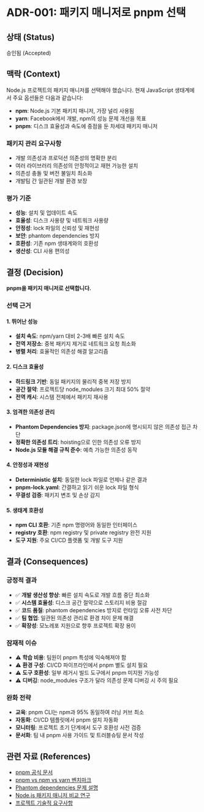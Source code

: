 # ADR-001: 패키지 매니저로 pnpm 선택

## 상태 (Status)

승인됨 (Accepted)

## 맥락 (Context)

Node.js 프로젝트의 패키지 매니저를 선택해야 했습니다. 현재 JavaScript 생태계에서 주요 옵션들은 다음과 같습니다:

- **npm**: Node.js 기본 패키지 매니저, 가장 널리 사용됨
- **yarn**: Facebook에서 개발, npm의 성능 문제 개선을 목표
- **pnpm**: 디스크 효율성과 속도에 중점을 둔 차세대 패키지 매니저

### 패키지 관리 요구사항

- 개발 의존성과 프로덕션 의존성의 명확한 분리
- 여러 라이브러리 의존성의 안정적이고 재현 가능한 설치
- 의존성 충돌 및 버전 불일치 최소화
- 개발팀 간 일관된 개발 환경 보장

### 평가 기준

- **성능**: 설치 및 업데이트 속도
- **효율성**: 디스크 사용량 및 네트워크 사용량
- **안정성**: lock 파일의 신뢰성 및 재현성
- **보안**: phantom dependencies 방지
- **호환성**: 기존 npm 생태계와의 호환성
- **생산성**: CLI 사용 편의성

## 결정 (Decision)

**pnpm을 패키지 매니저로 선택합니다.**

### 선택 근거

#### 1. 뛰어난 성능

- **설치 속도**: npm/yarn 대비 2-3배 빠른 설치 속도
- **전역 저장소**: 중복 패키지 제거로 네트워크 요청 최소화
- **병렬 처리**: 효율적인 의존성 해결 알고리즘

#### 2. 디스크 효율성

- **하드링크 기반**: 동일 패키지의 물리적 중복 저장 방지
- **공간 절약**: 프로젝트당 node_modules 크기 최대 50% 절약
- **전역 캐시**: 시스템 전체에서 패키지 재사용

#### 3. 엄격한 의존성 관리

- **Phantom Dependencies 방지**: package.json에 명시되지 않은 의존성 접근 차단
- **정확한 의존성 트리**: hoisting으로 인한 의존성 오류 방지
- **Node.js 모듈 해결 규칙 준수**: 예측 가능한 의존성 동작

#### 4. 안정성과 재현성

- **Deterministic 설치**: 동일한 lock 파일로 언제나 같은 결과
- **pnpm-lock.yaml**: 간결하고 읽기 쉬운 lock 파일 형식
- **무결성 검증**: 패키지 변조 및 손상 감지

#### 5. 생태계 호환성

- **npm CLI 호환**: 기존 npm 명령어와 동일한 인터페이스
- **registry 호환**: npm registry 및 private registry 완전 지원
- **도구 지원**: 주요 CI/CD 플랫폼 및 개발 도구 지원

## 결과 (Consequences)

### 긍정적 결과

- ✅ **개발 생산성 향상**: 빠른 설치 속도로 개발 흐름 중단 최소화
- ✅ **시스템 효율성**: 디스크 공간 절약으로 스토리지 비용 절감
- ✅ **코드 품질**: phantom dependencies 방지로 런타임 오류 사전 차단
- ✅ **팀 협업**: 일관된 의존성 관리로 환경 차이 문제 해결
- ✅ **확장성**: 모노레포 지원으로 향후 프로젝트 확장 용이

### 잠재적 이슈

- ⚠️ **학습 비용**: 팀원이 pnpm 특성에 익숙해져야 함
- ⚠️ **환경 구성**: CI/CD 파이프라인에서 pnpm 별도 설치 필요
- ⚠️ **도구 호환성**: 일부 레거시 빌드 도구에서 pnpm 미지원 가능성
- ⚠️ **디버깅**: node_modules 구조가 달라 의존성 문제 디버깅 시 주의 필요

### 완화 전략

- **교육**: pnpm CLI는 npm과 95% 동일하여 러닝 커브 최소
- **자동화**: CI/CD 템플릿에서 pnpm 설치 자동화
- **모니터링**: 프로젝트 초기 단계에서 도구 호환성 사전 검증
- **문서화**: 팀 내 pnpm 사용 가이드 및 트러블슈팅 문서 작성

## 관련 자료 (References)

- [pnpm 공식 문서](https://pnpm.io/)
- [pnpm vs npm vs yarn 벤치마크](https://pnpm.io/benchmarks)  
- [Phantom dependencies 문제 설명](https://blog.nrwl.io/phantom-dependencies-b4dd6dcfdc4d)
- [Node.js 패키지 매니저 비교 연구](https://medium.com/@vinodlalchandani/npm-vs-yarn-vs-pnpm-a-comparative-study-25c22c3ac5b8)
- [프로젝트 기술적 요구사항](../00.requirements/04.technical-requirements.md)
